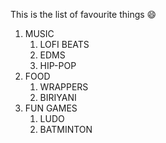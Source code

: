 This is the list of favourite things :smile:
1. MUSIC
   1. LOFI BEATS
   2. EDMS
   3. HIP-POP
2. FOOD
   1. WRAPPERS
   2. BIRIYANI
3. FUN GAMES
   1. LUDO
   2. BATMINTON

